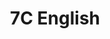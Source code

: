 ---
title: 7C English
type: 7C English
image: /img/detective-pikachu-dance.gif
heading: Class Goals
description: >-
  The overarching goal of this course is to improve your ability to communicate in English, both oral and written aspects. To that end we will have different course activities to help strengthen communication abilities and reinforce what you have already learned.
intro:
  blurbs:
    - image: /img/syllabus.svg
      text: >
        Syllabus
      link: /7C-english/syllabus
    - image: /img/pencil.svg
      text: >
        Assignments
      link: /7C-english/assignments
---